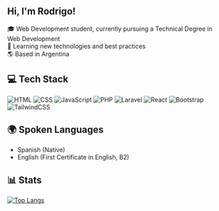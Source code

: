 ## Hi, I'm Rodrigo!

🎓 Web Development student, currently pursuing a Technical Degree in Web Development  
🚀 Learning new technologies and best practices  
🌎 Based in Argentina

## 💻 Tech Stack

![HTML](https://img.shields.io/badge/-HTML-E34F26?style=flat&logo=html5&logoColor=white)
![CSS](https://img.shields.io/badge/-CSS-1572B6?style=flat&logo=css3&logoColor=white)
![JavaScript](https://img.shields.io/badge/-JavaScript-F7DF1E?style=flat&logo=javascript&logoColor=white)
![PHP](https://img.shields.io/badge/-PHP-777BB4?style=flat&logo=php&logoColor=white)
![Laravel](https://img.shields.io/badge/-Laravel-FF2D20?style=flat&logo=laravel&logoColor=white)
![React](https://img.shields.io/badge/-React-61DAFB?style=flat&logo=react&logoColor=white)
![Bootstrap](https://img.shields.io/badge/-Bootstrap-7952B3?style=flat&logo=bootstrap&logoColor=white)
![TailwindCSS](https://img.shields.io/badge/-TailwindCSS-38B2AC?style=flat&logo=tailwind-css&logoColor=white)

## 🌍 Spoken Languages

- Spanish (Native)
- English (First Certificate in English, B2)

## 📊 Stats



[![Top Langs](https://github-readme-stats.vercel.app/api/top-langs/?username=romartinez97&layout=compact&theme=radical)](https://github.com/anuraghazra/github-readme-stats)
